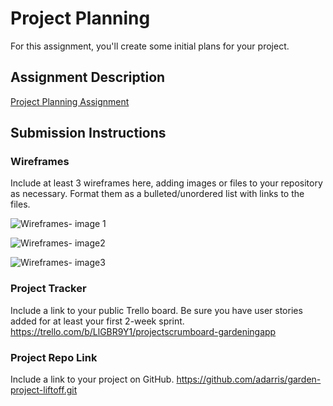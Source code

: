 # Project Planning
For this assignment, you'll create some initial plans for your project.

## Assignment Description
[Project Planning Assignment](https://education.launchcode.org/liftoff/modules/assignments/project-planning)

## Submission Instructions

### Wireframes

Include at least 3 wireframes here, adding images or files to your repository as necessary. Format them as a bulleted/unordered list with links to the files.

![Wireframes- image 1](https://user-images.githubusercontent.com/108368333/210288249-c3ce2107-2121-47b4-904c-bb479793fb78.jpg)

![Wireframes- image2](https://user-images.githubusercontent.com/108368333/210288257-75a48b15-deb1-4a9e-80da-db9ac8743994.jpg)

![Wireframes- image3](https://user-images.githubusercontent.com/108368333/210288264-12b3cfde-9d22-4e0e-8898-f3f91d94f3a6.jpg)


### Project Tracker

Include a link to your public Trello board. Be sure you have user stories added for at least your first 2-week sprint.
https://trello.com/b/LlGBR9Y1/projectscrumboard-gardeningapp


### Project Repo Link

Include a link to your project on GitHub.
https://github.com/adarris/garden-project-liftoff.git
